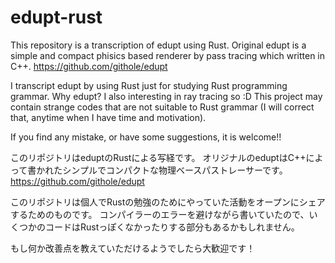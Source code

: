 # edupt-rust

This repository is a transcription of edupt using Rust.
Original edupt is a simple and compact phisics based renderer by pass tracing which written in C++.
https://github.com/githole/edupt

I transcript edupt by using Rust just for studying Rust programming grammar. Why edupt? I also interesting in ray tracing so :D
This project may contain strange codes that are not suitable to Rust grammar (I will correct that, anytime when I have time and motivation).

If you find any mistake, or have some suggestions, it is welcome!!

このリポジトリはeduptのRustによる写経です。
オリジナルのeduptはC++によって書かれたシンプルでコンパクトな物理ベースパストレーサーです。
https://github.com/githole/edupt

このリポジトリは個人でRustの勉強のためにやっていた活動をオープンにシェアするためのものです。
コンパイラーのエラーを避けながら書いていたので、いくつかのコードはRustっぽくなかったりする部分もあるかもしれません。

もし何か改善点を教えていただけるようでしたら大歓迎です！
